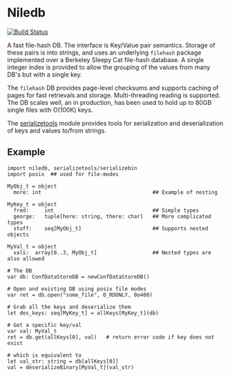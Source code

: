 # Niledb

[![Build Status](https://travis-ci.org/JeffersonLab/niledb.svg?branch=master)](https://travis-ci.org/JeffersonLab/niledb)

A fast file-hash DB. The interface is Key/Value pair
semantics. Storage of these pairs is into strings, and uses an
underlying `filehash` package implemented over a Berkeley Sleepy Cat
file-hash database. A single integer index is provided to allow the
grouping of the values from many DB's but with a single key.

The `filehash` DB provides page-level checksums and supports caching
of pages for fast retrievals and storage. Multi-threading reading is
supported. The DB scales well, an in production, has been used to hold
up to 80GB single files with O(100K) keys.

The [serializetools](https://github.com/JeffersonLab/serializetools) module provides 
tools for serialization and deserialization of keys and values to/from strings.

## Example

```nimrod
import niledb, serializetools/serializebin
import posix  ## used for file-modes

MyObj_t = object
  more: int                                    ## Example of nesting

MyKey_t = object
  fred:     int                                ## Simple types
  george:   tuple[here: string, there: char]   ## More complicated types
  stuff:    seq[MyObj_t]                       ## Supports nested objects

MyVal_t = object
  vals:  array[0..3, MyObj_t]                  ## Nested types are also allowed

# The DB
var db: ConfDataStoreDB = newConfDataStoreDB()

# Open and existing DB using posix file modes
var ret = db.open("some_file", O_RDONLY, 0o400)

# Grab all the keys and deserialize them
let des_keys: seq[MyKey_t] = allKeys[MyKey_t](db)

# Get a specific key/val
var val: MyVal_t
ret = db.get(allKeys[0], val)   # return error code if key does not exist

# which is equivalent to 
let val_str: string = db[allKeys[0]]
val = deserializeBinary[MyVal_t](val_str)

```

